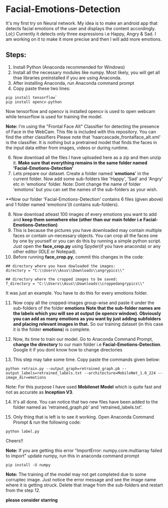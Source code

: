 # Facial-Emotions-Detection
It's my first try on Neural network. My idea is to make an android app that detects facial emotions of the user and displays the content accordingly. Lol;)
Currently it detects only three expressions i.e Happy, Angry & Sad. I am working on it to make it more precise and then I will add more emotions.

## Steps:
1. Install Python (Anaconda recommended for Windows)
2. Install all the necessary modules like numpy. Most likely, you will get all thse libraries preinstalled if you are using Anaconda.
3. After installing Anaconda, run Anaconda command prompt
4. Copy paste these two lines:

```
pip install tensorflow`
pip install opencv-python
```
Now tensorflow and opencv is installed
opencv is used to open webcam while tensorflow is used for training the model.

**Note:** I'm using the "Frontal Face Alt" Classifier for detecting the presence of Face in the WebCam. This file is included with this repository. You can find the other classifiers
Please note that 'haarcascade_frontalface_alt.xml' is the classifier. It is nothing but a pretrained model that finds the faces in the input data either from images, videos or during runtime.

6. Now download all the files I have uploaded here as a zip and then unzip it. **Make sure that everything remains in the same folder named 'Facial-Emotions-Detection'**
7. Lets prepare our dataset. Create a folder named '**emotions**' in the current folder. Now add some sub-folders like 'Happy', 'Sad' and 'Angry' etc in 'emotions' folder. 
Note: Dont change the name of folder 'emotions' but you can set the names of the sub-folders as your wish. 

**Now our folder 'Facial-Emotions-Detection' contains 6 files (given above) and 1 folder named 'emotions'(it contains sub-folders). 

8. Now download atleast 100 images of every emotions you want to add and **keep them somwhere else (other than our main folder i.e Facial-Emotions-Detection)**
9. This is because the pictures you have downloaded may contain multiple faces or contain un-necessary objects. You can crop all the faces one by one by yourself or you can do this by running a simple python script. Just open the **face_crop.py** using Spyder(if you have anaconda) or any other editor (IDLE or Notepad).
10. Before running **face_crop.py**, commit this changes in the code:
```
## directory where you have dowloaded the images:
directory = "C:\\Users\\Asus\\Downloads\\angrypics\\"

## directory where the cropped images to be saved:
f_directory = "C:\\Users\\Asus\\Downloads\\croppedangrypics\\"
```
It was just an example. You have to do this for every emotions folder. 

11. Now copy all the cropped-images group-wise and paste it under the sub-folders of the folder **emotions**
 **Note that the sub-folder names are the labels which you will see at output (ie opencv window). Obviously you can add as many emotions as you want by just adding subfolders and placing relevant images in that.**
 So our training dataset (in this case it is the folder **emotions**) is complete.
 
 12. Now, its time to train our model. 
 Go to Anaconda Command Prompt, **change the directory** to our main folder i.e **Facial-Emotions-Detection**. Google it if you dont know how to change directories
 
 13. This step may take some time. Copy paste the commands given below:
 ```
 python retrain.py --output_graph=retrained_graph.pb --output_labels=retrained_labels.txt --architecture=MobileNet_1.0_224 --image_dir=emotions
 ```
 Note: For this purpose I have used **Mobilenet Model** which is quite fast and not as accurate as **Inception V3**.
 
 14. It's all done. You can notice that two new files have been added to the folder named as 'retrained_graph.pb' and 'retrained_labels.txt'.
 
15. Only thing that is left is to see it working. Open Anaconda Command Prompt & run the following code:
```
python label.py
```
Cheers!!






**Note:** If you are getting this error "ImportError: numpy.core.multiarray failed to import"  update numpy, run this in anaconda command prompt
```
pip install -U numpy
```
 **Note:** The training of the model may not get completed due to some corruptec image. Just notice the error message and see the image name where it is getting struck. Delete that image from the sub-folders and restart from the step 12.
 
 **please consider starring**
